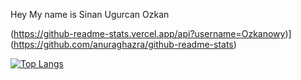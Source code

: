 Hey My name is Sinan Ugurcan Ozkan 

(https://github-readme-stats.vercel.app/api?username=Ozkanowy)](https://github.com/anuraghazra/github-readme-stats)



[![Top Langs](https://github-readme-stats.vercel.app/api/top-langs/?username=Ozkanowy&layout=donut-vertical)](https://github.com/anuraghazra/github-readme-stats)












